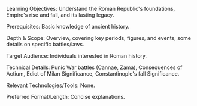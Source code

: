 Learning Objectives: Understand the Roman Republic's foundations, Empire's rise and fall, and its lasting legacy.

Prerequisites: Basic knowledge of ancient history.

Depth & Scope: Overview, covering key periods, figures, and events; some details on specific battles/laws.

Target Audience: Individuals interested in Roman history.

Technical Details: Punic War battles (Cannae, Zama), Consequences of Actium, Edict of Milan Significance, Constantinople's fall Significance.

Relevant Technologies/Tools: None.

Preferred Format/Length: Concise explanations.
